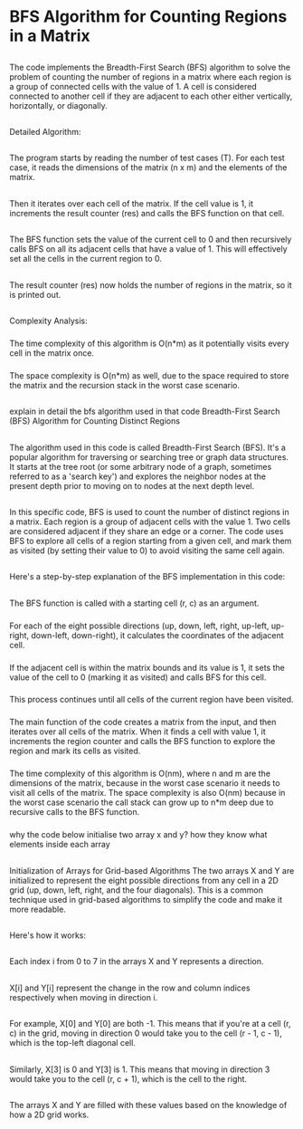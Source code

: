 # BFS Algorithm for Counting Regions in a Matrix
##
The code implements the Breadth-First Search (BFS) algorithm to solve the problem of counting the number of regions in a matrix where each region is a group of connected cells with the value of 1. A cell is considered connected to another cell if they are adjacent to each other either vertically, horizontally, or diagonally.
##
Detailed Algorithm:
##
The program starts by reading the number of test cases (T).
For each test case, it reads the dimensions of the matrix (n x m) and the elements of the matrix.
##
Then it iterates over each cell of the matrix. If the cell value is 1, it increments the result counter (res) and calls the BFS function on that cell.
##
The BFS function sets the value of the current cell to 0 and then recursively calls BFS on all its adjacent cells that have a value of 1. This will effectively set all the cells in the current region to 0.
##
The result counter (res) now holds the number of regions in the matrix, so it is printed out.
##
Complexity Analysis:
###
The time complexity of this algorithm is O(n*m) as it potentially visits every cell in the matrix once.
###
The space complexity is O(n*m) as well, due to the space required to store the matrix and the recursion stack in the worst case scenario.
##
explain in detail the bfs algorithm used in that code
Breadth-First Search (BFS) Algorithm for Counting Distinct Regions
##
The algorithm used in this code is called Breadth-First Search (BFS). It's a popular algorithm for traversing or searching tree or graph data structures. It starts at the tree root (or some arbitrary node of a graph, sometimes referred to as a 'search key') and explores the neighbor nodes at the present depth prior to moving on to nodes at the next depth level.
##
In this specific code, BFS is used to count the number of distinct regions in a matrix. Each region is a group of adjacent cells with the value 1. Two cells are considered adjacent if they share an edge or a corner. The code uses BFS to explore all cells of a region starting from a given cell, and mark them as visited (by setting their value to 0) to avoid visiting the same cell again.
##
Here's a step-by-step explanation of the BFS implementation in this code:
##
The BFS function is called with a starting cell (r, c) as an argument.
###
For each of the eight possible directions (up, down, left, right, up-left, up-right, down-left, down-right), it calculates the coordinates of the adjacent cell.
###
If the adjacent cell is within the matrix bounds and its value is 1, it sets the value of the cell to 0 (marking it as visited) and calls BFS for this cell.
###
This process continues until all cells of the current region have been visited.
###
The main function of the code creates a matrix from the input, and then iterates over all cells of the matrix. When it finds a cell with value 1, it increments the region counter and calls the BFS function to explore the region and mark its cells as visited.
###
The time complexity of this algorithm is O(nm), where n and m are the dimensions of the matrix, because in the worst case scenario it needs to visit all cells of the matrix. The space complexity is also O(nm) because in the worst case scenario the call stack can grow up to n*m deep due to recursive calls to the BFS function.
###
why the code below initialise two array x and y? how they know what elements inside each array
##
Initialization of Arrays for Grid-based Algorithms
The two arrays X and Y are initialized to represent the eight possible directions from any cell in a 2D grid (up, down, left, right, and the four diagonals). This is a common technique used in grid-based algorithms to simplify the code and make it more readable.
##
Here's how it works:
##
Each index i from 0 to 7 in the arrays X and Y represents a direction.
##
X[i] and Y[i] represent the change in the row and column indices respectively when moving in direction i.
##
For example, X[0] and Y[0] are both -1. This means that if you're at a cell (r, c) in the grid, moving in direction 0 would take you to the cell (r - 1, c - 1), which is the top-left diagonal cell.
##
Similarly, X[3] is 0 and Y[3] is 1. This means that moving in direction 3 would take you to the cell (r, c + 1), which is the cell to the right.
##
The arrays X and Y are filled with these values based on the knowledge of how a 2D grid works.